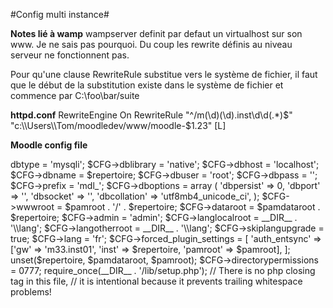 #Config multi instance#

**Notes lié à wamp**
wampserver definit par defaut un virtualhost sur son www. Je ne sais pas pourquoi.
Du coup les rewrite définis au niveau serveur ne fonctionnent pas.

Pour qu'une clause RewriteRule substitue vers le système de fichier, il faut que le début
de la substitution existe dans le système de fichier et commence par C:\\foo\\bar/suite 

**httpd.conf**
RewriteEngine On
RewriteRule "^/m(\d)(\d)\.inst\d\d(.*)$"  "c:\\Users\\Tom/moodledev/www/moodle-$1.$2$3" [L]


**Moodle config file**

<?php  // Moodle configuration file

unset($CFG);
global $CFG;
$CFG = new stdClass();

$pamroot = 'http://localhost';
$pamdataroot = 'C:\\Users\\Tom\\moodledev\\data\\';
list(,$repertoire) = explode('/',$_SERVER['REQUEST_URI']);

$CFG->dbtype    = 'mysqli';
$CFG->dblibrary = 'native';
$CFG->dbhost    = 'localhost';
$CFG->dbname    = $repertoire;
$CFG->dbuser    = 'root';
$CFG->dbpass    = '';
$CFG->prefix    = 'mdl_';
$CFG->dboptions = array (
  'dbpersist' => 0,
  'dbport' => '',
  'dbsocket' => '',
  'dbcollation' => 'utf8mb4_unicode_ci',
);

$CFG->wwwroot   = $pamroot . '/' . $repertoire;
$CFG->dataroot  = $pamdataroot . $repertoire;
$CFG->admin     = 'admin';


$CFG->langlocalroot    = __DIR__ . '\\lang';
$CFG->langotherroot    = __DIR__ . '\\lang';
$CFG->skiplangupgrade  = true;
$CFG->lang = 'fr';

$CFG->forced_plugin_settings = [
    'auth_entsync'  => ['gw' => 'm33.inst01', 'inst' => $repertoire, 'pamroot' => $pamroot],
];


unset($repertoire, $pamdataroot, $pamroot);

$CFG->directorypermissions = 0777;

require_once(__DIR__ . '/lib/setup.php');

// There is no php closing tag in this file,
// it is intentional because it prevents trailing whitespace problems!
